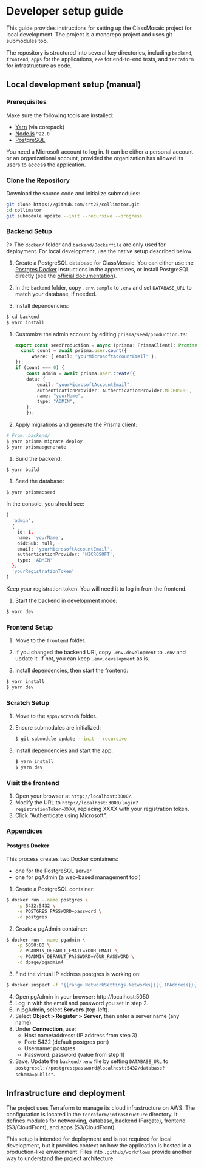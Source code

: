 # Developer setup guide

This guide provides instructions for setting up the ClassMosaic project for local development. The project is a monorepo project and uses git submodules too.

The repository is structured into several key directories, including `backend`, `frontend`, `apps` for the applications, `e2e` for end-to-end tests, and `terraform` for infrastructure as code.

## Local development setup (manual)

### Prerequisites

Make sure the following tools are installed:

- [Yarn](https://yarnpkg.com/) (via corepack)
- [Node.js](https://nodejs.org/fr) `^22.0`
- [PostgreSQL](https://www.postgresql.org/)

You need a Microsoft account to log in. It can be either a personal account or an organizational account, provided the organization has allowed its users to access the application.

### Clone the Repository

Download the source code and initialize submodules:

```sh
git clone https://github.com/crt25/collimator.git
cd collimator
git submodule update --init --recursive --progress
```

### Backend Setup

?> The `docker/` folder and `backend/Dockerfile` are only used for deployment. For local development, use the native setup described below.

1. Create a PostgreSQL database for ClassMosaic.
   You can either use the [Postgres Docker](#postgres-docker) instructions in the appendices, or install PostgreSQL directly (see the [official documentation](https://www.postgresql.org/docs/current/)).

2. In the `backend` folder, copy `.env.sample` to `.env` and set `DATABASE_URL` to match your database, if needed.

3. Install dependencies:
```sh
$ cd backend
$ yarn install
```

1. Customize the admin account by editing `prisma/seed/production.ts`:
    ```ts
    export const seedProduction = async (prisma: PrismaClient): Promise<void> => {
      const count = await prisma.user.count({
          where: { email: "yourMicrosoftAccountEmail" },
    });
    if (count === 0) {
        const admin = await prisma.user.create({
        data: {
            email: "yourMicrosoftAccountEmail",
            authenticationProvider: AuthenticationProvider.MICROSOFT,
            name: "yourName",
            type: "ADMIN",
        },
        });

    ```

2. Apply migrations and generate the Prisma client:
```sh 
# From: backend/
$ yarn prisma migrate deploy
$ yarn prisma:generate
```

1. Build the backend:
```sh
$ yarn build
```

1. Seed the database:
```sh
$ yarn prisma:seed
```
In the console, you should see:
```sh
[
  'admin',
  {
    id: 1,
    name: 'yourName',
    oidcSub: null,
    email: 'yourMicrosoftAccountEmail',
    authenticationProvider: 'MICROSOFT',
    type: 'ADMIN'
  },
  'yourRegistrationToken'
]
```             
Keep your registration token. You will need it to log in from the frontend.

1. Start the backend in development mode:
```sh
$ yarn dev
```

### Frontend Setup

1. Move to the `frontend` folder.

2. If you changed the backend URI, copy `.env.development` to `.env` and update it. If not, you can keep `.env.development` as is.

3. Install dependencies, then start the frontend:
```sh
$ yarn install
$ yarn dev
```

### Scratch Setup

1. Move to the `apps/scratch` folder.
2. Ensure submodules are initialized:
    ```sh
    $ git submodule update --init --recursive
    ```

3. Install dependencies and start the app:
    ```sh
    $ yarn install
    $ yarn dev
    ```

### Visit the frontend

1. Open your browser at `http://localhost:3000/`.
2. Modify the URL to `http://localhost:3000/login?registrationToken=XXXX`, replacing XXXX with your registration token.
3. Click "Authenticate using Microsoft".

### Appendices
#### Postgres Docker

This process creates two Docker containers:  
- one for the PostgreSQL server  
- one for pgAdmin (a web-based management tool)

1. Create a PostgreSQL container:
```sh
$ docker run --name postgres \
    -p 5432:5432 \
    -e POSTGRES_PASSWORD=password \
    -d postgres
```
2. Create a pgAdmin container:
```sh 
$ docker run --name pgadmin \
    -p 5050:80 \
    -e PGADMIN_DEFAULT_EMAIL=YOUR_EMAIL \
    -e PGADMIN_DEFAULT_PASSWORD=YOUR_PASSWORD \
    -d dpage/pgadmin4
```
3. Find the virtual IP address postgres is working on:
```sh
$ docker inspect -f '{{range.NetworkSettings.Networks}}{{.IPAddress}}{{end}}' postgres
```

4. Open pgAdmin in your browser: http://localhost:5050
5. Log in with the email and password you set in step 2.
6. In pgAdmin, select **Servers** (top-left).
7. Select **Object > Register > Server**, then enter a server name (any name).
8. Under **Connection**, use:
    - Host name/address: (IP address from step 3)
    - Port: 5432 (default postgres port)
    - Username: postgres
    - Password: password (value from step 1)
9. Save. Update the `backend/.env` file by setting `DATABASE_URL` to `postgresql://postgres:password@localhost:5432/database?schema=public"`.

## Infrastructure and deployment

The project uses Terraform to manage its cloud infrastructure on AWS. The configuration is located in the `terraform/infrastructure` directory. It defines modules for networking, database, backend (Fargate), frontend (S3/CloudFront), and apps (S3/CloudFront).

This setup is intended for deployment and is not required for local development, but it provides context on how the application is hosted in a production-like environment. Files into `.github/workflows` provide another way to understand the project architecture.
